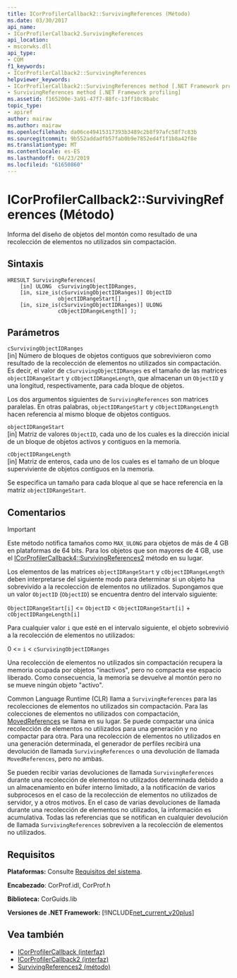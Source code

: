 ```yaml
---
title: ICorProfilerCallback2::SurvivingReferences (Método)
ms.date: 03/30/2017
api_name:
- ICorProfilerCallback2.SurvivingReferences
api_location:
- mscorwks.dll
api_type:
- COM
f1_keywords:
- ICorProfilerCallback2::SurvivingReferences
helpviewer_keywords:
- ICorProfilerCallback2::SurvivingReferences method [.NET Framework profiling]
- SurvivingReferences method [.NET Framework profiling]
ms.assetid: f165200e-3a91-47f7-88fc-13ff10c8babc
topic_type:
- apiref
author: mairaw
ms.author: mairaw
ms.openlocfilehash: da06ce49415317393b3489c2b8f97afc58f7c83b
ms.sourcegitcommit: 9b552addadfb57fab0b9e7852ed4f1f1b8a42f8e
ms.translationtype: MT
ms.contentlocale: es-ES
ms.lasthandoff: 04/23/2019
ms.locfileid: "61650860"
---
```

# <a name="icorprofilercallback2survivingreferences-method"></a>ICorProfilerCallback2::SurvivingReferences (Método)
Informa del diseño de objetos del montón como resultado de una recolección de elementos no utilizados sin compactación.  
  
## <a name="syntax"></a>Sintaxis  
  
```  
HRESULT SurvivingReferences(  
    [in] ULONG  cSurvivingObjectIDRanges,  
    [in, size_is(cSurvivingObjectIDRanges)] ObjectID  
                objectIDRangeStart[] ,  
    [in, size_is(cSurvivingObjectIDRanges)] ULONG  
                cObjectIDRangeLength[] );  
```  
  
## <a name="parameters"></a>Parámetros  
 `cSurvivingObjectIDRanges`  
 [in] Número de bloques de objetos contiguos que sobrevivieron como resultado de la recolección de elementos no utilizados sin compactación. Es decir, el valor de `cSurvivingObjectIDRanges` es el tamaño de las matrices `objectIDRangeStart` y `cObjectIDRangeLength`, que almacenan un `ObjectID` y una longitud, respectivamente, para cada bloque de objetos.  
  
 Los dos argumentos siguientes de `SurvivingReferences` son matrices paralelas. En otras palabras, `objectIDRangeStart` y `cObjectIDRangeLength` hacen referencia al mismo bloque de objetos contiguos.  
  
 `objectIDRangeStart`  
 [in] Matriz de valores `ObjectID`, cada uno de los cuales es la dirección inicial de un bloque de objetos activos y contiguos en la memoria.  
  
 `cObjectIDRangeLength`  
 [in] Matriz de enteros, cada uno de los cuales es el tamaño de un bloque superviviente de objetos contiguos en la memoria.  
  
 Se especifica un tamaño para cada bloque al que se hace referencia en la matriz `objectIDRangeStart`.  
  
## <a name="remarks"></a>Comentarios  
  
> [!IMPORTANT]
>  Este método notifica tamaños como `MAX_ULONG` para objetos de más de 4 GB en plataformas de 64 bits. Para los objetos que son mayores de 4 GB, use el [ICorProfilerCallback4::SurvivingReferences2](../../../../docs/framework/unmanaged-api/profiling/icorprofilercallback4-survivingreferences2-method.md) método en su lugar.  
  
 Los elementos de las matrices `objectIDRangeStart` y `cObjectIDRangeLength` deben interpretarse del siguiente modo para determinar si un objeto ha sobrevivido a la recolección de elementos no utilizados. Supongamos que un valor `ObjectID` (`ObjectID`) se encuentra dentro del intervalo siguiente:  
  
 `ObjectIDRangeStart[i]` <= `ObjectID` < `ObjectIDRangeStart[i]` + `cObjectIDRangeLength[i]`  
  
 Para cualquier valor `i` que esté en el intervalo siguiente, el objeto sobrevivió a la recolección de elementos no utilizados:  
  
 0 <= `i` < `cSurvivingObjectIDRanges`  
  
 Una recolección de elementos no utilizados sin compactación recupera la memoria ocupada por objetos "inactivos", pero no compacta ese espacio liberado. Como consecuencia, la memoria se devuelve al montón pero no se mueve ningún objeto "activo".  
  
 Common Language Runtime (CLR) llama a `SurvivingReferences` para las recolecciones de elementos no utilizados sin compactación. Para las colecciones de elementos no utilizados con compactación, [MovedReferences](../../../../docs/framework/unmanaged-api/profiling/icorprofilercallback-movedreferences-method.md) se llama en su lugar. Se puede compactar una única recolección de elementos no utilizados para una generación y no compactar para otra. Para una recolección de elementos no utilizados en una generación determinada, el generador de perfiles recibirá una devolución de llamada `SurvivingReferences` o una devolución de llamada `MovedReferences`, pero no ambas.  
  
 Se pueden recibir varias devoluciones de llamada `SurvivingReferences` durante una recolección de elementos no utilizados determinada debido a un almacenamiento en búfer interno limitado, a la notificación de varios subprocesos en el caso de la recolección de elementos no utilizados de servidor, y a otros motivos. En el caso de varias devoluciones de llamada durante una recolección de elementos no utilizados, la información es acumulativa. Todas las referencias que se notifican en cualquier devolución de llamada `SurvivingReferences` sobreviven a la recolección de elementos no utilizados.  
  
## <a name="requirements"></a>Requisitos  
 **Plataformas:** Consulte [Requisitos del sistema](../../../../docs/framework/get-started/system-requirements.md).  
  
 **Encabezado**: CorProf.idl, CorProf.h  
  
 **Biblioteca:** CorGuids.lib  
  
 **Versiones de .NET Framework:** [!INCLUDE[net_current_v20plus](../../../../includes/net-current-v20plus-md.md)]  
  
## <a name="see-also"></a>Vea también

- [ICorProfilerCallback (interfaz)](../../../../docs/framework/unmanaged-api/profiling/icorprofilercallback-interface.md)
- [ICorProfilerCallback2 (interfaz)](../../../../docs/framework/unmanaged-api/profiling/icorprofilercallback2-interface.md)
- [SurvivingReferences2 (método)](../../../../docs/framework/unmanaged-api/profiling/icorprofilercallback4-survivingreferences2-method.md)
